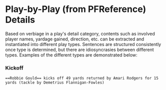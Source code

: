﻿
# Play-by-Play  (from PFReference) Details

Based on verbiage in a play's detail category, contents such as involved player names, yardage gained, direction, etc. can be extracted and instantiated into different play types. Sentences are structured consistently once type is determined, but there are idiosyncrasies between different types. Examples of the different types are demonstrated below:

### Kickoff

```
==Robbie Gould== kicks off 49 yards returned by Amari Rodgers for 15 yards (tackle by Demetrius Flannigan-Fowles)
```